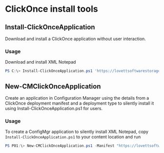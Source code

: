 # ClickOnce install tools

## Install-ClickOnceApplication

Download and install a ClickOnce application without user interaction.

### Usage

Download and install XML Notepad

```powershell
PS C:\> Install-ClickOnceApplication.ps1 'https://lovettsoftwarestorage.blob.core.windows.net/downloads/XmlNotepad/XmlNotepad.application'
```

## New-CMClickOnceApplication

Create an application in Configuration Manager using the details from a ClickOnce deployment manifest and a deployment type to silently install it using Install-ClickOnceApplication.ps1 for users.

### Usage

To create a ConfigMgr application to silently install XML Notepad, copy `Install-ClickOnceApplication.ps1` to your content location and run
```powershell
PS P01:\> New-CMClickOnceApplication.ps1 -Manifest "https://lovettsoftwarestorage.blob.core.windows.net/downloads/XmlNotepad/XmlNotepad.application" -ContentLocation '\\localhost\c\ClickOnce'
```
